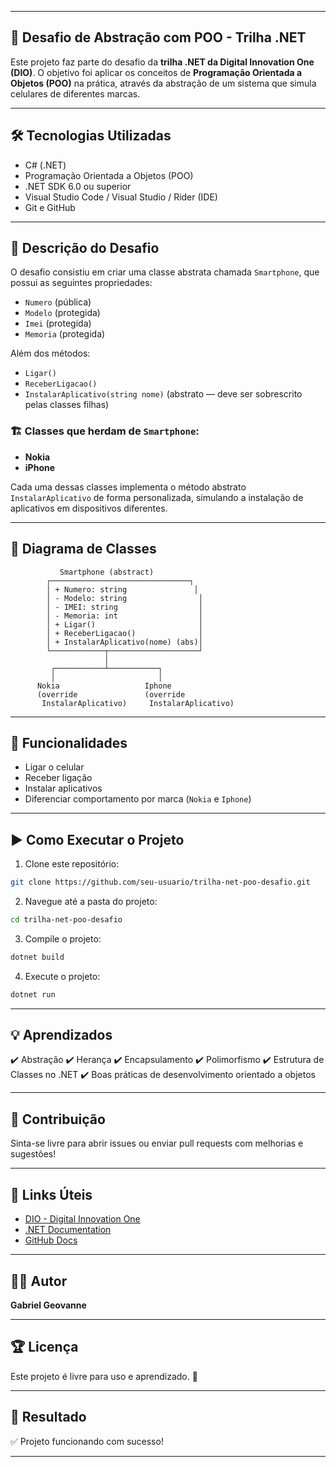 

---

## 📱 Desafio de Abstração com POO - Trilha .NET

Este projeto faz parte do desafio da **trilha .NET da Digital Innovation One (DIO)**. O objetivo foi aplicar os conceitos de **Programação Orientada a Objetos (POO)** na prática, através da abstração de um sistema que simula celulares de diferentes marcas.

---

## 🛠️ Tecnologias Utilizadas

* C# (.NET)
* Programação Orientada a Objetos (POO)
* .NET SDK 6.0 ou superior
* Visual Studio Code / Visual Studio / Rider (IDE)
* Git e GitHub

---

## 🚀 Descrição do Desafio

O desafio consistiu em criar uma classe abstrata chamada `Smartphone`, que possui as seguintes propriedades:

* `Numero` (pública)
* `Modelo` (protegida)
* `Imei` (protegida)
* `Memoria` (protegida)

Além dos métodos:

* `Ligar()`
* `ReceberLigacao()`
* `InstalarAplicativo(string nome)` (abstrato — deve ser sobrescrito pelas classes filhas)

### 🏗️ Classes que herdam de `Smartphone`:

* **Nokia**
* **iPhone**

Cada uma dessas classes implementa o método abstrato `InstalarAplicativo` de forma personalizada, simulando a instalação de aplicativos em dispositivos diferentes.

---

## 📑 Diagrama de Classes

```plaintext
           Smartphone (abstract)
        ┌───────────────────────────────┐
        │ + Numero: string               │
        │ - Modelo: string                │
        │ - IMEI: string                  │
        │ - Memoria: int                  │
        │ + Ligar()                       │
        │ + ReceberLigacao()              │
        │ + InstalarAplicativo(nome) (abs)│
        └────────────┬────────────────────┘
                     │
         ┌───────────┴───────────┐
         │                       │
      Nokia                   Iphone
      (override               (override
       InstalarAplicativo)     InstalarAplicativo)
```

---

## 🎯 Funcionalidades

* Ligar o celular
* Receber ligação
* Instalar aplicativos
* Diferenciar comportamento por marca (`Nokia` e `Iphone`)

---

## ▶️ Como Executar o Projeto

1. Clone este repositório:

```bash
git clone https://github.com/seu-usuario/trilha-net-poo-desafio.git
```

2. Navegue até a pasta do projeto:

```bash
cd trilha-net-poo-desafio
```

3. Compile o projeto:

```bash
dotnet build
```

4. Execute o projeto:

```bash
dotnet run
```

---

## 💡 Aprendizados

✔️ Abstração
✔️ Herança
✔️ Encapsulamento
✔️ Polimorfismo
✔️ Estrutura de Classes no .NET
✔️ Boas práticas de desenvolvimento orientado a objetos

---

## 🤝 Contribuição

Sinta-se livre para abrir issues ou enviar pull requests com melhorias e sugestões!

---

## 🔗 Links Úteis

* [DIO - Digital Innovation One](https://www.dio.me/)
* [.NET Documentation](https://learn.microsoft.com/pt-br/dotnet/)
* [GitHub Docs](https://docs.github.com/)

---

## 🧑‍💻 Autor

**Gabriel Geovanne**

---

## 🏆 Licença

Este projeto é livre para uso e aprendizado. 🚀

---

## 🚀 Resultado

✅ Projeto funcionando com sucesso!

---


